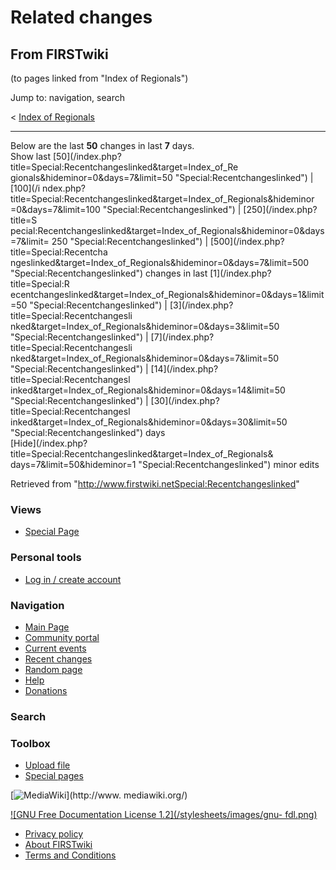 # Related changes

## From FIRSTwiki

(to pages linked from "Index of Regionals")

Jump to: navigation, search

< [Index of Regionals](/index.php?title=Index_of_Regionals&redirect=no "Index of Regionals")

--------------------------------------------------------------------------------

Below are the last **50** changes in last **7** days.<br>
Show last [50](/index.php?title=Special:Recentchangeslinked&target=Index_of_Re
gionals&hideminor=0&days=7&limit=50 "Special:Recentchangeslinked") | [100](/i
ndex.php?title=Special:Recentchangeslinked&target=Index_of_Regionals&hideminor
=0&days=7&limit=100 "Special:Recentchangeslinked") | [250](/index.php?title=S
pecial:Recentchangeslinked&target=Index_of_Regionals&hideminor=0&days=7&limit=
250 "Special:Recentchangeslinked") | [500](/index.php?title=Special:Recentcha
ngeslinked&target=Index_of_Regionals&hideminor=0&days=7&limit=500 "Special:Recentchangeslinked") changes in last [1](/index.php?title=Special:R
ecentchangeslinked&target=Index_of_Regionals&hideminor=0&days=1&limit=50 "Special:Recentchangeslinked") | [3](/index.php?title=Special:Recentchangesli
nked&target=Index_of_Regionals&hideminor=0&days=3&limit=50 "Special:Recentchangeslinked") | [7](/index.php?title=Special:Recentchangesli
nked&target=Index_of_Regionals&hideminor=0&days=7&limit=50 "Special:Recentchangeslinked") | [14](/index.php?title=Special:Recentchangesl
inked&target=Index_of_Regionals&hideminor=0&days=14&limit=50 "Special:Recentchangeslinked") | [30](/index.php?title=Special:Recentchangesl
inked&target=Index_of_Regionals&hideminor=0&days=30&limit=50 "Special:Recentchangeslinked") days<br>
[Hide](/index.php?title=Special:Recentchangeslinked&target=Index_of_Regionals&
days=7&limit=50&hideminor=1 "Special:Recentchangeslinked") minor edits

Retrieved from "<http://www.firstwiki.netSpecial:Recentchangeslinked>"

### Views

- [Special Page](Special:Recentchangeslinked/Index_of_Regionals)

### Personal tools

- [Log in / create account](/index.php?title=Special:Userlogin&returnto=Special:Recentchangeslinked)

[](Main_Page "Main Page")

### Navigation

- [Main Page](Main_Page)
- [Community portal](FIRSTwiki:Community_portal)
- [Current events](Current_events)
- [Recent changes](Special:Recentchanges)
- [Random page](Special:Random)
- [Help](Help:Contents)
- [Donations](FIRSTwiki:Site_support)

### Search

### Toolbox

- [Upload file](Special:Upload)
- [Special pages](Special:Specialpages)

[![MediaWiki](/skins/common/images/poweredby_mediawiki_88x31.png)](http://www.
mediawiki.org/)

[![GNU Free Documentation License 1.2](/stylesheets/images/gnu-
fdl.png)](http://www.gnu.org/copyleft/fdl.html)

- [Privacy policy](FIRSTwiki:Privacy_policy "FIRSTwiki:Privacy policy")
- [About FIRSTwiki](FIRSTwiki:About "FIRSTwiki:About")
- [Terms and Conditions](FIRSTwiki:Terms_and_conditions "FIRSTwiki:Terms and conditions")
